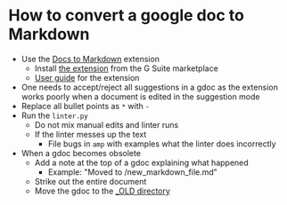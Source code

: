 # How to convert a google doc to Markdown
- Use the [Docs to Markdown](https://github.com/evbacher/gd2md-html/wiki#using-docs-to-markdown) extension
   - Install [the extension](https://gsuite.google.com/marketplace/app/docs_to_markdown/700168918607) from the G Suite marketplace
   - [User guide](https://gsuite.google.com/marketplace/app/docs_to_markdown/700168918607) for the extension
- One needs to accept/reject all suggestions in a gdoc as the extension works poorly when a document is edited in the suggestion mode
- Replace all bullet points as `*` with `-`
- Run the `linter.py` 
   - Do not mix manual edits and linter runs
   - If the linter messes up the text
      - File bugs in `amp` with examples what the linter does incorrectly
- When a gdoc becomes obsolete 
   - Add a note at the top of a gdoc explaining what happened
       - Example: "Moved to /new_markdown_file.md"
   - Strike out the entire document
   - Move the gdoc to the [_OLD directory](https://drive.google.com/drive/u/0/folders/1J4B1vq8EwT-q_z7qSLCZ9Tug2CA9f8i7)